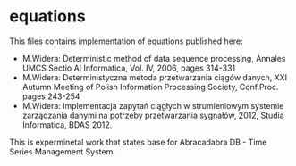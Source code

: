 # equations

This files contains implementation of equations published here:

- M.Widera: Deterministic method of data sequence processing, Annales UMCS Sectio AI Informatica, Vol. IV, 2006, pages 314-331
- M.Widera: Deterministyczna metoda przetwarzania ciągów danych, XXI Autumn Meeting of Polish Information Processing Society, Conf.Proc. pages 243-254
- M.Widera: Implementacja zapytań ciągłych w strumieniowym systemie zarządzania danymi na potrzeby przetwarzania sygnałów, 2012, Studia Informatica, BDAS 2012.

This is experminetal work that states base for Abracadabra DB - Time Series Management System.
